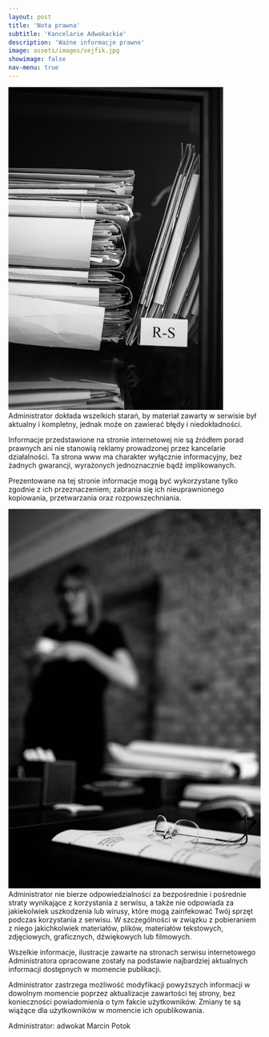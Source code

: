 ```yaml
---
layout: post
title: 'Nota prawna'
subtitle: 'Kancelarie Adwokackie'
description: 'Ważne informacje prawne'
image: assets/images/sejfik.jpg
showimage: false
nav-menu: true
---
```


<span class="image right"><img src="assets/images/akta.jpg" alt="" /></span>Administrator dokłada wszelkich starań, by materiał zawarty w serwisie był aktualny i kompletny, jednak może on zawierać błędy i niedokładności.

Informacje przedstawione na stronie internetowej nie są źródłem porad prawnych ani nie stanowią reklamy prowadzonej przez kancelarie działalności. Ta strona www ma charakter wyłącznie informacyjny, bez żadnych gwarancji, wyrażonych jednoznacznie bądź implikowanych. 

Prezentowane na tej stronie informacje mogą być wykorzystane tylko zgodnie z ich przeznaczeniem; zabrania się ich nieuprawnionego kopiowania, przetwarzania oraz rozpowszechniania.

<span class="image left"><img src="assets/images/karo_oksy.jpg" alt="" /></span>
Administrator nie bierze odpowiedzialności za bezpośrednie i pośrednie straty wynikające z korzystania z serwisu, a także nie odpowiada za jakiekolwiek uszkodzenia lub wirusy, które mogą zainfekować Twój sprzęt podczas korzystania z serwisu. W szczególności w związku z pobieraniem z niego jakichkolwiek materiałów, plików, materiałów tekstowych, zdjęciowych, graficznych, dźwiękowych lub filmowych.

Wszelkie informacje, ilustracje zawarte na stronach serwisu internetowego Administratora opracowane zostały na podstawie najbardziej aktualnych informacji dostępnych w momencie publikacji.

Administrator zastrzega możliwość modyfikacji powyższych informacji w dowolnym momencie poprzez aktualizacje zawartości tej strony, bez konieczności powiadomienia o tym fakcie użytkowników. Zmiany te są wiążące dla użytkowników w momencie ich opublikowania.

Administrator: adwokat Marcin Potok
